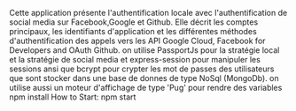 Cette application présente l'authentification locale avec l'authentification de social media sur Facebook,Google et Github. Elle décrit les comptes principaux, les identifiants d'application et les différentes méthodes d'authentification des appels vers les API Google Cloud, Facebook for Developers and OAuth Github.
on utilise PassportJs pour la stratégie local et la stratégie de social media et express-session pour manipuler les sessions ansi que bcrypt pour crypter les mot de passes des utilisateurs que sont stocker dans une base de donnes de type NoSql (MongoDb).
on utilise aussi un moteur d'affichage de type 'Pug' pour rendre des variables
npm install
How to Start:
npm start
